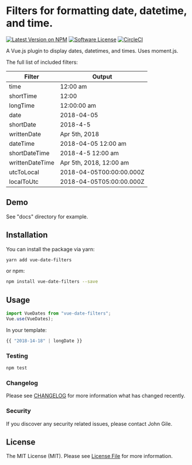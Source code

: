 # Filters for formatting date, datetime, and time.

[![Latest Version on NPM](https://img.shields.io/npm/v/package_name.svg?style=flat-square)](https://npmjs.com/package/vue-date-filters)
[![Software License](https://img.shields.io/badge/license-MIT-brightgreen.svg?style=flat-square)](LICENSE.md)
[![CircleCI](https://circleci.com/gh/jgile/vue-date-filters.svg?style=svg)](https://circleci.com/gh/jgile/vue-date-filters)

A Vue.js plugin to display dates, datetimes, and times.  Uses moment.js.

The full list of included filters:


| Filter | Output |
| ------ | ------ |
| time | 12:00 am |
| shortTime | 12:00 |
| longTime | 12:00:00 am |
| date | 2018-04-05 |
| shortDate | 2018-4-5 |
| writtenDate | Apr 5th, 2018 |
| dateTime | 2018-04-05 12:00 am |
| shortDateTime | 2018-4-5 12:00 am |
| writtenDateTime |Apr 5th, 2018, 12:00 am |
| utcToLocal | 2018-04-05T00:00:00.000Z |
| localToUtc | 2018-04-05T05:00:00.000Z |

## Demo

See "docs" directory for example.

## Installation

You can install the package via yarn:

```bash
yarn add vue-date-filters
```
or npm:

```bash
npm install vue-date-filters --save
```


## Usage

```js
import VueDates from "vue-date-filters";
Vue.use(VueDates);
```

In your template:
```js
{{ "2018-14-18" | longDate }}

```

### Testing

```bash
npm test
```

### Changelog

Please see [CHANGELOG](CHANGELOG.md) for more information what has changed recently.

### Security

If you discover any security related issues, please contact John Gile.

## License

The MIT License (MIT). Please see [License File](LICENSE.md) for more information.